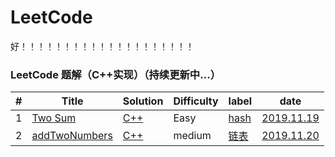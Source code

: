 LeetCode
========
好！！！！！！！！！！！！！！！！！！！！
### LeetCode 题解（C++实现）（持续更新中...）

| # | Title | Solution | Difficulty |label| date |
|---| ----- | -------- | ---------- |-----|------|
|1|[Two Sum](https://leetcode-cn.com/problems/two-sum/)| [C++](./cpp/01_twosum.cpp)|Easy|[hash](https://blog.csdn.net/xyw_blog/article/details/23506047)| [2019.11.19](https://leetcode-cn.com/problems/two-sum/solution/liang-shu-zhi-he-san-chong-jie-fa-by-chen-xing-15/)
|2|[addTwoNumbers](./解题思路/02addTwoNumbers.md)| [C++](./cpp/02addTwoNumbers.cpp)|medium|[链表](https://blog.csdn.net/sinat_35512245/article/details/54600187)| [2019.11.20](https://leetcode-cn.com/problems/add-two-numbers/solution/liang-shu-xiang-jia-by-gpe3dbjds1/)
